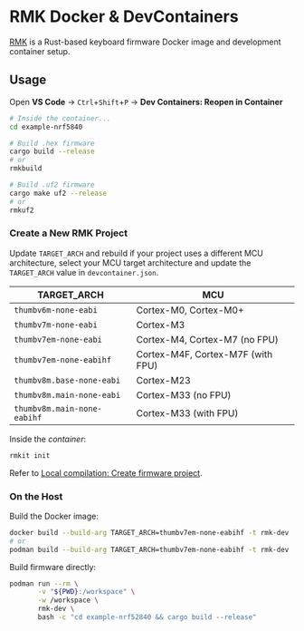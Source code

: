 # RMK Docker & DevContainers

[RMK](https://github.com/HaoboGu/rmk) is a Rust-based keyboard firmware Docker image and development container setup.

## Usage

Open **VS Code** -> `Ctrl`+`Shift`+`P` → **Dev Containers: Reopen in Container**

```bash
# Inside the container...
cd example-nrf5840

# Build .hex firmware
cargo build --release
# or
rmkbuild

# Build .uf2 firmware
cargo make uf2 --release
# or
rmkuf2
```

### Create a New RMK Project

Update `TARGET_ARCH` and rebuild if your project uses a different MCU architecture, select your MCU target architecture and update the `TARGET_ARCH` value in `devcontainer.json`.

| TARGET\_ARCH                | MCU                               |
| --------------------------- | --------------------------------- |
| `thumbv6m-none-eabi`        | Cortex-M0, Cortex-M0+             |
| `thumbv7m-none-eabi`        | Cortex-M3                         |
| `thumbv7em-none-eabi`       | Cortex-M4, Cortex-M7 (no FPU)     |
| `thumbv7em-none-eabihf`     | Cortex-M4F, Cortex-M7F (with FPU) |
| `thumbv8m.base-none-eabi`   | Cortex-M23                        |
| `thumbv8m.main-none-eabi`   | Cortex-M33 (no FPU)               |
| `thumbv8m.main-none-eabihf` | Cortex-M33 (with FPU)             |

Inside the *container*:

```bash
rmkit init
```

Refer to [Local compilation: Create firmware project](https://rmk.rs/docs/user_guide/2-2_local_compilation.html#create-firmware-project).

### On the Host

Build the Docker image:

```bash
docker build --build-arg TARGET_ARCH=thumbv7em-none-eabihf -t rmk-dev ./.devcontainer
# or
podman build --build-arg TARGET_ARCH=thumbv7em-none-eabihf -t rmk-dev ./.devcontainer
```

Build firmware directly:

```bash
podman run --rm \
       -v "${PWD}:/workspace" \
       -w /workspace \
       rmk-dev \
       bash -c "cd example-nrf52840 && cargo build --release"
```
